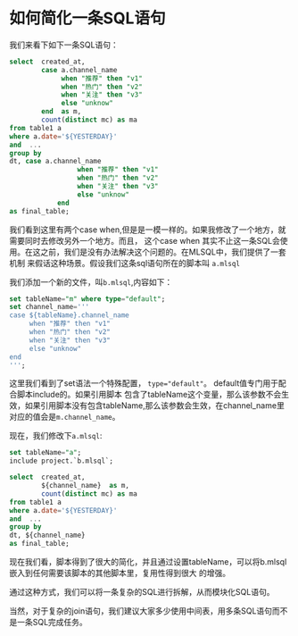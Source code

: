# 如何简化一条SQL语句

我们来看下如下一条SQL语句：

```sql
select  created_at,
        case a.channel_name
             when "推荐" then "v1"
             when "热门" then "v2"
             when "关注" then "v3"
             else "unknow"
        end  as m,
        count(distinct mc) as ma
from table1 a
where a.date='${YESTERDAY}'
and  ...
group by
dt, case a.channel_name
                 when "推荐" then "v1"
                 when "热门" then "v2"
                 when "关注" then "v3"
                 else "unknow"
            end  
as final_table;          
```

我们看到这里有两个case when,但是是一模一样的。如果我修改了一个地方，就需要同时去修改另外一个地方。而且，
这个case when 其实不止这一条SQL会使用。在这之前，我们是没有办法解决这个问题的。在MLSQL中，我们提供了一套机制
来假话这种场景。假设我们这条sql语句所在的脚本叫 `a.mlsql`

我们添加一个新的文件，叫`b.mlsql`,内容如下：


```sql
set tableName="m" where type="default";
set channel_name='''
case ${tableName}.channel_name
     when "推荐" then "v1"
     when "热门" then "v2"
     when "关注" then "v3"
     else "unknow"
end     
''';
```

这里我们看到了set语法一个特殊配置， `type="default"`。 default值专门用于配合脚本include的。如果引用脚本
包含了tableName这个变量，那么该参数不会生效，如果引用脚本没有包含tableName,那么该参数会生效，在channel_name里
对应的值会是`m.channel_name`。

现在，我们修改下`a.mlsql`:

```sql
set tableName="a";
include project.`b.mlsql`;

select  created_at,
        ${channel_name}  as m,
        count(distinct mc) as ma
from table1 a
where a.date='${YESTERDAY}'
and  ...
group by
dt, ${channel_name}  
as final_table;          
```

现在我们看，脚本得到了很大的简化，并且通过设置tableName，可以将b.mlsql嵌入到任何需要该脚本的其他脚本里，复用性得到很大
的增强。

通过这种方式，我们可以将一条复杂的SQL进行拆解，从而模块化SQL语句。

当然，对于复杂的join语句，我们建议大家多少使用中间表，用多条SQL语句而不是一条SQL完成任务。